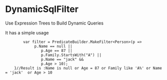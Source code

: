 # DynamicSqlFilter
Use Expression Trees to Build Dynamic Queries

It has a simple usage

            var filter = PredicateBuilder.MakeFilter<Person>(p =>
                 p.Name == null ||
                    p.Age == 87 ||
                    p.Family.StartsWith("A") ||
                    p.Name == "jack" &&
                    p.Age > 10);
        }//Result is :Name is null or Age = 87 or Family like 'A%' or Name = 'jack'  or Age > 10
